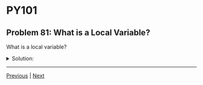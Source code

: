 # PY101
## Problem 81: What is a Local Variable?

What is a local variable?

<details>
<summary>Solution:</summary>

A variable defined within a function, accessible only in that function.

Local variables are created when a function is called and destroyed when the function returns. They exist only within the function's scope.

Examples:
```python
def my_function():
    local_var = 10  # This is a local variable
    print(local_var)

my_function()  # Prints: 10
print(local_var)  # NameError: name 'local_var' is not defined
```

```python
def calculate():
    result = 5 + 3  # 'result' is local to calculate()
    return result

answer = calculate()  # We get the value via return
print(answer)  # 8
# print(result)  # Would raise NameError
```

</details>

---

[Previous](080.md) | [Next](082.md)

